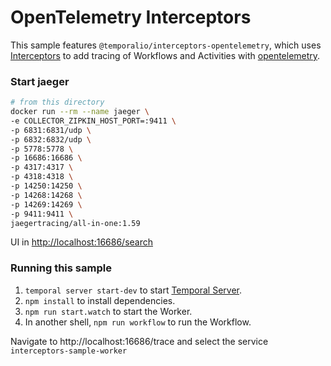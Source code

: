 # OpenTelemetry Interceptors

This sample features `@temporalio/interceptors-opentelemetry`, which
uses [Interceptors](https://docs.temporal.io/typescript/interceptors) to add tracing of Workflows and Activities
with [opentelemetry](https://opentelemetry.io/).

### Start jaeger

   ```sh
   # from this directory
docker run --rm --name jaeger \
  -e COLLECTOR_ZIPKIN_HOST_PORT=:9411 \
  -p 6831:6831/udp \
  -p 6832:6832/udp \
  -p 5778:5778 \
  -p 16686:16686 \
  -p 4317:4317 \
  -p 4318:4318 \
  -p 14250:14250 \
  -p 14268:14268 \
  -p 14269:14269 \
  -p 9411:9411 \
  jaegertracing/all-in-one:1.59

   ```

UI in [http://localhost:16686/search](http://localhost:16686/search)


### Running this sample

1. `temporal server start-dev` to start [Temporal Server](https://github.com/temporalio/cli/#installation).
1. `npm install` to install dependencies.
1. `npm run start.watch` to start the Worker.
1. In another shell, `npm run workflow` to run the Workflow.

Navigate to http://localhost:16686/trace and select the service `interceptors-sample-worker`

